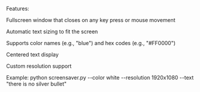 Features:

Fullscreen window that closes on any key press or mouse movement

Automatic text sizing to fit the screen

Supports color names (e.g., "blue") and hex codes (e.g., "#FF0000")

Centered text display

Custom resolution support

Example:
python screensaver.py --color white --resolution 1920x1080 --text "there is no silver bullet"
